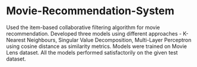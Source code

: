# Movie-Recommendation-System
Used the item-based collaborative filtering algorithm for movie recommendation. Developed three models using different approaches - K-Nearest Neighbours, Singular Value Decomposition, Multi-Layer Perceptron using cosine distance as similarity metrics. Models were trained on Movie Lens dataset. All the models performed satisfactorily on the given test dataset.
